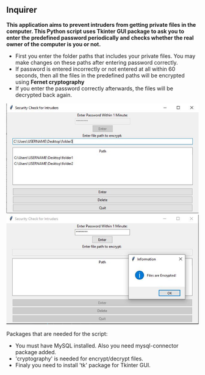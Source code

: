 <h2>Inquirer</h2>

<p><b>This application aims to prevent intruders from getting private files in the computer. This Python script uses Tkinter GUI package to ask you to enter the predefined password periodically and checks whether the real owner of the computer is you or not.</b></p>

<ul>
<li> First you enter the folder paths that includes your private files. You may make changes on these paths after entering password correctly.</li>
<li> If password is entered incorrectly or not entered at all within 60 seconds, then all the files in the predefined paths will be encrypted using <b>Fernet cryptography</b></li>
<li> If you enter the password correctly afterwards, the files will be decrypted back again.</li>
</ul>

![](readmeImages/enterpaths.jpg)
![](readmeImages/encrypted.jpg)

Packages that are needed for the script:
 <ul>
<li> You must have MySQL installed. Also you need mysql-connector package added.</li>
<li> 'cryptography' is needed for encrypt/decrypt files.</li>
<li> Finaly you need to install 'tk' package for Tkinter GUI.</li>
</ul>
